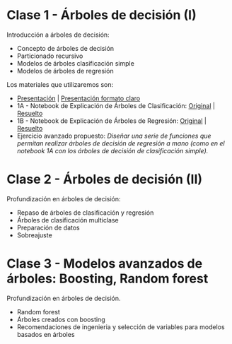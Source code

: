 # Clase 1 - Árboles de decisión (I)
Introducción a árboles de decisión: 
- Concepto de árboles de decisión
- Particionado recursivo
- Modelos de árboles clasificación simple
- Modelos de árboles de regresión

Los materiales que utilizaremos son:
- [Presentación](https://docs.google.com/presentation/d/1ROBnDpJV_EraO9_qJijndU-3Mf4gwjU331wXE0L_pW8/edit?usp=sharing) | [Presentación formato claro](https://docs.google.com/presentation/d/16tnAAaiT6mrelG8zRg26crXAChWmzjOG2NyA0oyh4X0/edit?usp=sharing)
- 1A - Notebook de Explicación de Árboles de Clasificación: [Original](https://colab.research.google.com/github/JotaBlanco/TheValley/blob/main/Arboles/Clase_01_Arboles/01_A_%C3%81rboles_Decisi%C3%B3n_Clasificaci%C3%B3n.ipynb) | [Resuelto](https://colab.research.google.com/github/JotaBlanco/TheValley/blob/main/Arboles/Clase_01_Arboles/01_A_%C3%81rboles_Decisi%C3%B3n_Clasificaci%C3%B3n_Resuelto.ipynb)
- 1B - Notebook de Explicación de Árboles de Regresión: [Original](https://colab.research.google.com/github/JotaBlanco/TheValley/blob/main/Arboles/Clase_01_Arboles/01_B_%C3%81rboles_Decisi%C3%B3n_Regresi%C3%B3n_sin_resolver.ipynb) | [Resuelto](https://colab.research.google.com/github/JotaBlanco/TheValley/blob/main/Arboles/Clase_01_Arboles/01_B_%C3%81rboles_Decisi%C3%B3n_Regresi%C3%B3n.ipynb)
- Ejercicio avanzado propuesto: *Diseñar una serie de funciones que permitan realizar árboles de decisión de regresión a mano (como en el notebook 1A con los árboles de decisión de clasificación simple).*


# Clase 2 - Árboles de decisión (II)
Profundización en árboles de decisión:
- Repaso de árboles de clasificación y regresión
- Árboles de clasificación multiclase
- Preparación de datos
- Sobreajuste


# Clase 3 - Modelos avanzados de árboles: Boosting, Random forest
Profundización en árboles de decisión. 
- Random forest
- Árboles creados con boosting
- Recomendaciones de ingenieria y selección de variables para modelos basados en árboles
